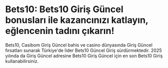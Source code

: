 # Bets10: Bets10 Giriş Güncel bonusları ile kazancınızı katlayın, eğlencenin tadını çıkarın!

Bets10, Casibom Giriş Güncel bahis ve casino dünyasında Giriş Güncel fırsatları sunarak Türkiye'de lider Bets10 Güncel Giriş sürdürmektedir. 2025 yılında da Giriş Güncel adresine Bets10 Giriş Güncel için en son Bets10 Giriş kullanabilirsiniz.
